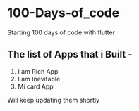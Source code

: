 # 100-Days-of_code
Starting 100 days of code with flutter

## The list of Apps that i Built -
1. I am Rich App
2. I am Inevitable
3. Mi card App

Will keep updating them shortly
